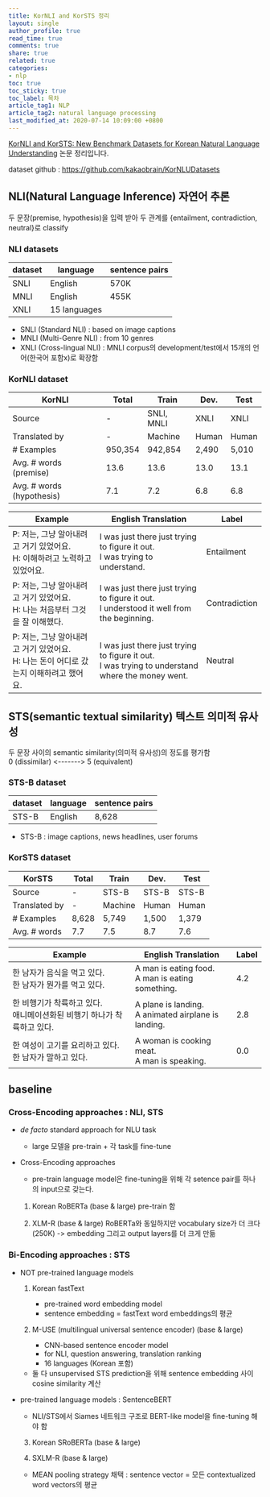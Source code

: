 ```yaml
---
title: KorNLI and KorSTS 정리
layout: single
author_profile: true
read_time: true
comments: true
share: true
related: true
categories:
- nlp
toc: true
toc_sticky: true
toc_label: 목차
article_tag1: NLP
article_tag2: natural language processing
last_modified_at: 2020-07-14 10:09:00 +0800
---
```


[KorNLI and KorSTS: New Benchmark Datasets for Korean Natural Language Understanding](https://arxiv.org/abs/2004.03289) 논문 정리입니다.

dataset github : <https://github.com/kakaobrain/KorNLUDatasets>

## NLI(Natural Language Inference) 자연어 추론

두 문장(premise, hypothesis)을 입력 받아 두 관계를 {entailment, contradiction, neutral}로 classify

### NLI datasets

| dataset | language     | sentence pairs |
|---------|--------------|----------------|
| SNLI    | English      | 570K           |
| MNLI    | English      | 455K           |
| XNLI    | 15 languages |                |

- SNLI (Standard NLI) : based on image captions
- MNLI (Multi-Genre NLI) : from 10 genres
- XNLI (Cross-lingual NLI) : MNLI corpus의 development/test에서 15개의 언어(한국어 포함x)로 확장함

### KorNLI dataset

| KorNLI                     | Total   | Train      | Dev.  | Test  |
| -------------------------- | ------- | ---------- | ----- | ----- |
| Source                     | -       | SNLI, MNLI | XNLI  | XNLI  |
| Translated by              | -       | Machine    | Human | Human |
| \# Examples                | 950,354 | 942,854    | 2,490 | 5,010 |
| Avg. \# words (premise)    | 13.6    | 13.6       | 13.0  | 13.1  |
| Avg. \# words (hypothesis) | 7.1     | 7.2        | 6.8   | 6.8   |



| Example                                                      | English Translation                                          | Label         |
| ------------------------------------------------------------ | ------------------------------------------------------------ | ------------- |
| P: 저는, 그냥 알아내려고 거기 있었어요.<br />H: 이해하려고 노력하고 있었어요. | I was just there just trying to figure it out.<br />I was trying to understand. | Entailment    |
| P: 저는, 그냥 알아내려고 거기 있었어요.<br />H: 나는 처음부터 그것을 잘 이해했다. | I was just there just trying to figure it out.<br />I understood it well from the beginning. | Contradiction |
| P: 저는, 그냥 알아내려고 거기 있었어요.<br />H: 나는 돈이 어디로 갔는지 이해하려고 했어요. | I was just there just trying to figure it out.<br />I was trying to understand where the money went. | Neutral       |

## STS(semantic textual similarity) 텍스트 의미적 유사성

두 문장 사이의 semantic similarity(의미적 유사성)의 정도를 평가함 <br>
0 (dissimilar) <-------> 5 (equivalent)

### STS-B dataset

| dataset | language     | sentence pairs |
|---------|--------------|----------------|
| STS-B   | English      | 8,628          |

- STS-B : image captions, news headlines, user forums

### KorSTS dataset

| KorSTS        | Total | Train   | Dev.  | Test  |
| ------------- | ----- | ------- | ----- | ----- |
| Source        | -     | STS-B   | STS-B | STS-B |
| Translated by | -     | Machine | Human | Human |
| \# Examples   | 8,628 | 5,749   | 1,500 | 1,379 |
| Avg. \# words | 7.7   | 7.5     | 8.7   | 7.6   |



| Example                                                      | English Translation                                      | Label |
| ------------------------------------------------------------ | -------------------------------------------------------- | ----- |
| 한 남자가 음식을 먹고 있다.<br />한 남자가 뭔가를 먹고 있다. | A man is eating food.<br />A man is eating something.    | 4.2   |
| 한 비행기가 착륙하고 있다.<br />애니메이션화된 비행기 하나가 착륙하고 있다. | A plane is landing.<br />A animated airplane is landing. | 2.8   |
| 한 여성이 고기를 요리하고 있다.<br />한 남자가 말하고 있다. | A woman is cooking meat.<br />A man is speaking.      | 0.0   |


## baseline

### Cross-Encoding approaches : NLI, STS

- *de facto* standard approach for NLU task
    - large 모델을 pre-train + 각 task를 fine-tune

- Cross-Encoding approaches
    - pre-train language model은 fine-tuning을 위해 각 setence pair를 하나의 input으로 갖는다.

    1. Korean RoBERTa (base & large)
    pre-train 함

    2. XLM-R (base & large)
    RoBERTa와 동일하지만 vocabulary size가 더 크다(250K) -> embedding 그리고 output layers를 더 크게 만듦

### Bi-Encoding approaches : STS

- NOT pre-trained language models
    1. Korean fastText
        - pre-trained word embedding model
        - sentence embedding = fastText word embeddings의 평균

    2. M-USE (multilingual universal sentence encoder) (base & large)
        - CNN-based sentence encoder model
        - for NLI, question answering, translation ranking
        - 16 languages (Korean 포함)

    - 둘 다 unsupervised STS prediction을 위해 sentence embedding 사이 cosine similarity 계산

- pre-trained language models : SentenceBERT
    - NLI/STS에서 Siames 네트워크 구조로 BERT-like model을 fine-tuning 해야 함

    3. Korean SRoBERTa (base & large)

    4. SXLM-R (base & large)

    - MEAN pooling strategy 채택 : sentence vector = 모든 contextualized word vectors의 평균
